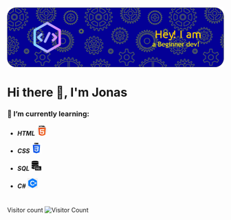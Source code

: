 ![Header](./headerjoia.png)
# Hi there 👋, I'm Jonas

### 🌱 I’m currently learning:

- **_HTML_** <img src="./html-5.png" width="24"/>

- **_CSS_** <img src="./css-3.png" width="24"/>

- **_SQL_** <img src="./servidor-sql.png" width="24"/>

- **_C#_** <img src="./truecexarp.png" width="24"/>



#

Visitor count
![Visitor Count](https://profile-counter.glitch.me/Jonas01101111/count.svg)
